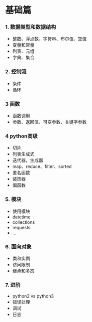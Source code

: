 # 基础篇

### 1. 数据类型和数据结构
- 整数、浮点数、字符串、布尔值、空值
- 变量和常量
- 列表、元组
- 字典、集合

### 2. 控制流
- 条件 
- 循环

### 3 函数

- 函数调用
- 参数、返回值、可变参数、关键字参数

### 4 python高级

- 切片
- 列表生成式
- 迭代器，生成器
- map、reduce、filter、sorted
- 匿名函数
- 装饰器
- 偏函数

### 5. 模块

- 使用模块
- datetime
- collections
- requests
- ...

### 6. 面向对象

- 类和实例
- 访问限制
- 继承和多态

### 7. 进阶
- python2 vs python3
- 错误处理
- 调试
- 日志